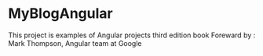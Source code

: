 # MyBlogAngular

This project is examples of Angular projects third edition book Foreward by : Mark Thompson, Angular team at Google
